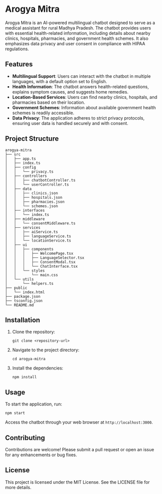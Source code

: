 # Arogya Mitra

Arogya Mitra is an AI-powered multilingual chatbot designed to serve as a medical assistant for rural Madhya Pradesh. The chatbot provides users with essential health-related information, including details about nearby clinics, hospitals, pharmacies, and government health schemes. It also emphasizes data privacy and user consent in compliance with HIPAA regulations.

## Features

- **Multilingual Support**: Users can interact with the chatbot in multiple languages, with a default option set to English.
- **Health Information**: The chatbot answers health-related questions, explains symptom causes, and suggests home remedies.
- **Location-Based Services**: Users can find nearby clinics, hospitals, and pharmacies based on their location.
- **Government Schemes**: Information about available government health schemes is readily accessible.
- **Data Privacy**: The application adheres to strict privacy protocols, ensuring user data is handled securely and with consent.

## Project Structure

```
arogya-mitra
├── src
│   ├── app.ts
│   ├── index.ts
│   ├── config
│   │   └── privacy.ts
│   ├── controllers
│   │   ├── chatbotController.ts
│   │   └── userController.ts
│   ├── data
│   │   ├── clinics.json
│   │   ├── hospitals.json
│   │   ├── pharmacies.json
│   │   └── schemes.json
│   ├── interfaces
│   │   └── index.ts
│   ├── middleware
│   │   └── consentMiddleware.ts
│   ├── services
│   │   ├── aiService.ts
│   │   ├── languageService.ts
│   │   └── locationService.ts
│   ├── ui
│   │   ├── components
│   │   │   ├── WelcomePage.tsx
│   │   │   ├── LanguageSelector.tsx
│   │   │   ├── ConsentModal.tsx
│   │   │   └── ChatInterface.tsx
│   │   └── styles
│   │       └── main.css
│   └── utils
│       └── helpers.ts
├── public
│   └── index.html
├── package.json
├── tsconfig.json
└── README.md
```

## Installation

1. Clone the repository:
   ```
   git clone <repository-url>
   ```
2. Navigate to the project directory:
   ```
   cd arogya-mitra
   ```
3. Install the dependencies:
   ```
   npm install
   ```

## Usage

To start the application, run:
```
npm start
```
Access the chatbot through your web browser at `http://localhost:3000`.

## Contributing

Contributions are welcome! Please submit a pull request or open an issue for any enhancements or bug fixes.

## License

This project is licensed under the MIT License. See the LICENSE file for more details.
